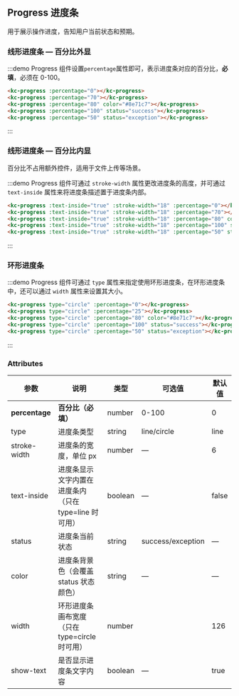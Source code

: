 <style>
  .demo-box.demo-progress .el-progress--line {
      margin-bottom: 15px;
      width: 350px;
    }
    .el-progress--circle {
      margin-right: 15px;
    }
</style>

## Progress 进度条

用于展示操作进度，告知用户当前状态和预期。

### 线形进度条 — 百分比外显

:::demo Progress 组件设置`percentage`属性即可，表示进度条对应的百分比，**必填**，必须在 0-100。

```html
<kc-progress :percentage="0"></kc-progress>
<kc-progress :percentage="70"></kc-progress>
<kc-progress :percentage="80" color="#8e71c7"></kc-progress>
<kc-progress :percentage="100" status="success"></kc-progress>
<kc-progress :percentage="50" status="exception"></kc-progress>

```
:::

### 线形进度条 — 百分比内显

百分比不占用额外控件，适用于文件上传等场景。

:::demo Progress 组件可通过 `stroke-width` 属性更改进度条的高度，并可通过 `text-inside` 属性来将进度条描述置于进度条内部。

```html
<kc-progress :text-inside="true" :stroke-width="18" :percentage="0"></kc-progress>
<kc-progress :text-inside="true" :stroke-width="18" :percentage="70"></kc-progress>
<kc-progress :text-inside="true" :stroke-width="18" :percentage="80" color="rgba(142, 113, 199, 0.7)"></kc-progress>
<kc-progress :text-inside="true" :stroke-width="18" :percentage="100" status="success"></kc-progress>
<kc-progress :text-inside="true" :stroke-width="18" :percentage="50" status="exception"></kc-progress>
```
:::

### 环形进度条

:::demo Progress 组件可通过 `type` 属性来指定使用环形进度条，在环形进度条中，还可以通过 `width` 属性来设置其大小。

```html
<kc-progress type="circle" :percentage="0"></kc-progress>
<kc-progress type="circle" :percentage="25"></kc-progress>
<kc-progress type="circle" :percentage="80" color="#8e71c7"></kc-progress>
<kc-progress type="circle" :percentage="100" status="success"></kc-progress>
<kc-progress type="circle" :percentage="50" status="exception"></kc-progress>
```
:::

### Attributes
| 参数          | 说明            | 类型            | 可选值                 | 默认值   |
|-------------  |---------------- |---------------- |---------------------- |-------- |
| **percentage** | **百分比（必填）**   | number          |     0-100          |     0    |
| type          | 进度条类型           | string         | line/circle | line |
| stroke-width  | 进度条的宽度，单位 px | number          | — | 6 |
| text-inside  | 进度条显示文字内置在进度条内（只在 type=line 时可用） | boolean | — | false |
| status  | 进度条当前状态 | string | success/exception | — |
| color  | 进度条背景色（会覆盖 status 状态颜色） | string | — | — |
| width  | 环形进度条画布宽度（只在 type=circle 时可用） | number |  | 126 |
| show-text  | 是否显示进度条文字内容 | boolean | — | true |
